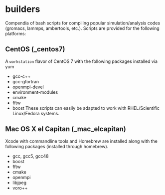 # builders

Compendia of bash scripts for compiling popular simulation/analysis
codes (gromacs, lammps, ambertools, etc.). Scripts are provided for
the following platforms:

## CentOS (_centos7)
A ``workstation`` flavor of CentOS 7 with the following 
packages installed via yum
* gcc-c++
* gcc-gfortran
* openmpi-devel
* environment-modules
* cmake
* fftw
* boost
These scripts can easily be adapted to work with RHEL/Scientific Linux/Fedora systems.

## Mac OS X el Capitan (_mac_elcapitan)
Xcode with commandline tools and Homebrew are installed along with the
following packages (installed through homebrew).
* gcc, gcc5, gcc48
* boost
* fftw
* cmake
* openmpi
* libjpeg
* voro++



